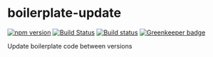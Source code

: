 # boilerplate-update

[![npm version](https://badge.fury.io/js/boilerplate-update.svg)](https://badge.fury.io/js/boilerplate-update)
[![Build Status](https://travis-ci.org/kellyselden/boilerplate-update.svg?branch=master)](https://travis-ci.org/kellyselden/boilerplate-update)
[![Build status](https://ci.appveyor.com/api/projects/status/iobmwgpka2lwtq6s/branch/master?svg=true)](https://ci.appveyor.com/project/kellyselden/boilerplate-update/branch/master) [![Greenkeeper badge](https://badges.greenkeeper.io/kellyselden/boilerplate-update.svg)](https://greenkeeper.io/)

Update boilerplate code between versions
